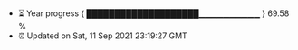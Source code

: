 - ⏳ Year progress { ████████████████████▁▁▁▁▁▁▁▁▁▁ } 69.58 %
- ⏰ Updated on Sat, 11 Sep 2021 23:19:27 GMT

